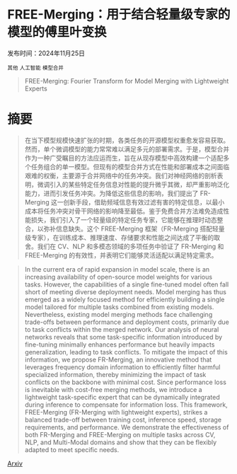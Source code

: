 # FREE-Merging：用于结合轻量级专家的模型的傅里叶变换

发布时间：2024年11月25日

`其他` `人工智能` `模型合并`

> FREE-Merging: Fourier Transform for Model Merging with Lightweight Experts

# 摘要

> 在当下模型规模快速扩张的时期，各类任务的开源模型权重愈发容易获取。然而，单个微调模型的能力常常难以满足多元的部署需求。于是，模型合并作为一种广受瞩目的方法应运而生，旨在从现存模型中高效构建一个适配多个任务组合的单一模型。但现有的模型合并方式在性能和部署成本之间面临艰难的权衡，主要源于合并网络中的任务冲突。我们对神经网络的剖析表明，微调引入的某些特定任务信息对性能的提升微乎其微，却严重影响泛化能力，进而引发任务冲突。为降低这些信息的影响，我们提出了 FR-Merging 这一创新手段，借助频域信息有效过滤有害的特定信息，以最小成本将任务冲突对骨干网络的影响降至最低。鉴于免费合并方法难免造成性能损失，我们引入了一个轻量级的特定任务专家，它能够在推理时动态整合，以弥补信息缺失。这个 FREE-Merging 框架（FR-Merging 搭配轻量级专家），在训练成本、推理速度、存储要求和性能之间达成了平衡的取舍。我们在 CV、NLP 和多模态领域的多项任务中验证了 FR-Merging 和 FREE-Merging 的有效性，并表明它们能够灵活适配以满足特定需求。

> In the current era of rapid expansion in model scale, there is an increasing availability of open-source model weights for various tasks. However, the capabilities of a single fine-tuned model often fall short of meeting diverse deployment needs. Model merging has thus emerged as a widely focused method for efficiently building a single model tailored for multiple tasks combined from existing models. Nevertheless, existing model merging methods face challenging trade-offs between performance and deployment costs, primarily due to task conflicts within the merged network. Our analysis of neural networks reveals that some task-specific information introduced by fine-tuning minimally enhances performance but heavily impacts generalization, leading to task conflicts. To mitigate the impact of this information, we propose FR-Merging, an innovative method that leverages frequency domain information to efficiently filter harmful specialized information, thereby minimizing the impact of task conflicts on the backbone with minimal cost. Since performance loss is inevitable with cost-free merging methods, we introduce a lightweight task-specific expert that can be dynamically integrated during inference to compensate for information loss. This framework, FREE-Merging (FR-Merging with lightweight experts), strikes a balanced trade-off between training cost, inference speed, storage requirements, and performance. We demonstrate the effectiveness of both FR-Merging and FREE-Merging on multiple tasks across CV, NLP, and Multi-Modal domains and show that they can be flexibly adapted to meet specific needs.

[Arxiv](https://arxiv.org/abs/2411.16815)